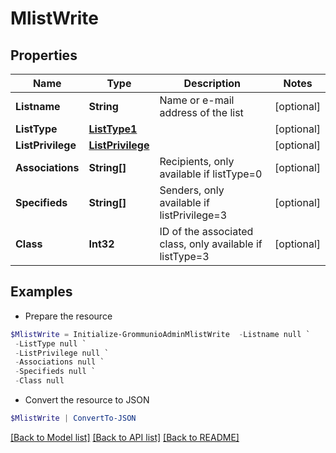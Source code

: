 # MlistWrite
## Properties

Name | Type | Description | Notes
------------ | ------------- | ------------- | -------------
**Listname** | **String** | Name or e-mail address of the list | [optional] 
**ListType** | [**ListType1**](ListType1.md) |  | [optional] 
**ListPrivilege** | [**ListPrivilege**](ListPrivilege.md) |  | [optional] 
**Associations** | **String[]** | Recipients, only available if listType&#x3D;0 | [optional] 
**Specifieds** | **String[]** | Senders, only available if listPrivilege&#x3D;3 | [optional] 
**Class** | **Int32** | ID of the associated class, only available if listType&#x3D;3 | [optional] 

## Examples

- Prepare the resource
```powershell
$MlistWrite = Initialize-GrommunioAdminMlistWrite  -Listname null `
 -ListType null `
 -ListPrivilege null `
 -Associations null `
 -Specifieds null `
 -Class null
```

- Convert the resource to JSON
```powershell
$MlistWrite | ConvertTo-JSON
```

[[Back to Model list]](../README.md#documentation-for-models) [[Back to API list]](../README.md#documentation-for-api-endpoints) [[Back to README]](../README.md)

